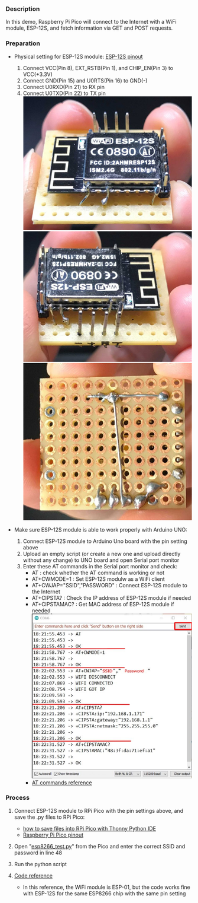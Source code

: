 ### Description

In this demo, Raspberry Pi Pico will connect to the Internet with a WiFi module, ESP-12S, and fetch information via GET and POST requests.



### Preparation

* Physical setting for ESP-12S module: [ESP-12S pinout](https://tasmota.github.io/docs/Pinouts/#esp-12s)
    1. Connect VCC(Pin 8), EXT_RSTB(Pin 1), and CHIP_EN(Pin 3) to VCC(+3.3V)
    2. Connect GND(Pin 15) and U0RTS(Pin 16) to GND(-)
    3. Connect U0RXD(Pin 21) to RX pin
    4. Connect U0TXD(Pin 22) to TX pin
    ![](images/module-pin-side-1_800.jpg)
    ![](images/module-pin-side-2_800.jpg)
    ![](images/module-pin-back_800x.jpg)



* Make sure ESP-12S module is able to work properly with Arduino UNO: 
    1. Connect ESP-12S module to Arduino Uno board with the pin setting above
    2. Upload an empty script (or create a new one and upload directly without any change) to UNO board and open Serial port monitor
    3. Enter these AT commands in the Serial port monitor and check:
        * AT : check whether the AT command is working or not
        * AT+CWMODE=1 : Set ESP-12S modulw as a WiFi client
        * AT+CWJAP="SSID","PASSWORD" : Connect ESP-12S module to the Internet
        * AT+CIPSTA? : Check the IP address of ESP-12S module if needed
        * AT+CIPSTAMAC? : Get MAC address of ESP-12S module if needed
        ![](images/serial_port_monitor_with_frame.jpg)
        * [AT commands reference](http://room-15.github.io/blog/2015/03/26/esp8266-at-command-reference/)

### Process

1. Connect ESP-12S module to RPi Pico with the pin settings above, and save the .py files to RPi Pico: 
    - [how to save files into RPi Pico with Thonny Python IDE](https://github.com/edenchiang/PlayWithDataFoundry/tree/master/examples/ESP32_to_Pyboard#how-to-copy-a-file-to-pyboard-with-thoony)
    - [Raspberry Pi Pico pinout](https://learn.adafruit.com/getting-started-with-raspberry-pi-pico-circuitpython/pinouts)

2. Open "[esp8266_test.py](esp8266_test.py)" from the Pico and enter the correct SSID and password in line 48

3. Run the python script

4. [Code reference](https://github.com/Circuit-Digest/rpi-pico-micropython-esp8266-lib)
    - In this reference, the WiFi module is ESP-01, but the code works fine with ESP-12S for the same ESP8266 chip with the same pin setting


